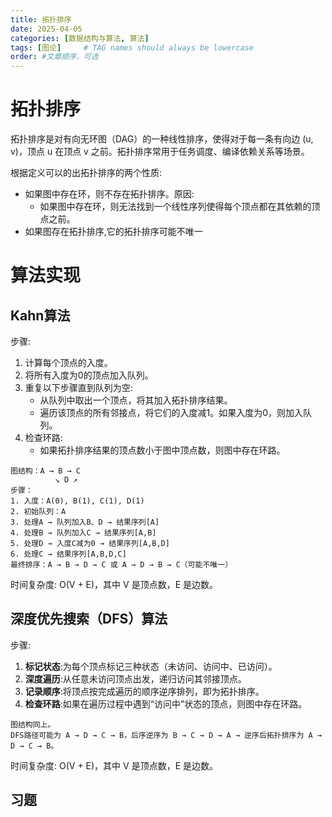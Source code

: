 ```yaml
---
title: 拓扑排序
date: 2025-04-05
categories: [数据结构与算法, 算法]
tags: [图论]     # TAG names should always be lowercase
order: #文章顺序，可选
---
```


# 拓扑排序

拓扑排序是对有向无环图（DAG）的一种线性排序，使得对于每一条有向边 (u, v)，顶点 u 在顶点 v 之前。拓扑排序常用于任务调度、编译依赖关系等场景。

根据定义可以的出拓扑排序的两个性质:
- 如果图中存在环，则不存在拓扑排序。原因:
  - 如果图中存在环，则无法找到一个线性序列使得每个顶点都在其依赖的顶点之前。
- 如果图存在拓扑排序,它的拓扑排序可能不唯一

# 算法实现

## Kahn算法
步骤:
1. 计算每个顶点的入度。
2. 将所有入度为0的顶点加入队列。
3. 重复以下步骤直到队列为空:
   - 从队列中取出一个顶点，将其加入拓扑排序结果。
   - 遍历该顶点的所有邻接点，将它们的入度减1。如果入度为0，则加入队列。
4. 检查环路:
   - 如果拓扑排序结果的顶点数小于图中顶点数，则图中存在环路。
```
图结构：A → B → C
          ↘ D ↗
步骤：
1. 入度：A(0), B(1), C(1), D(1)
2. 初始队列：A
3. 处理A → 队列加入B、D → 结果序列[A]
4. 处理B → 队列加入C → 结果序列[A,B]
5. 处理D → 入度C减为0 → 结果序列[A,B,D]
6. 处理C → 结果序列[A,B,D,C]
最终排序：A → B → D → C 或 A → D → B → C（可能不唯一）
```
时间复杂度: O(V + E)，其中 V 是顶点数，E 是边数。

## 深度优先搜索（DFS）算法
步骤:
1. **标记状态**:为每个顶点标记三种状态（未访问、访问中、已访问）。
2. **深度遍历**:从任意未访问顶点出发，递归访问其邻接顶点。
3. **记录顺序**:将顶点按完成遍历的顺序逆序排列，即为拓扑排序。
4. **检查环路**:如果在遍历过程中遇到“访问中”状态的顶点，则图中存在环路。
```
图结构同上。
DFS路径可能为 A → D → C → B，后序逆序为 B → C → D → A → 逆序后拓扑排序为 A → D → C → B。
```

时间复杂度: O(V + E)，其中 V 是顶点数，E 是边数。

## 习题

